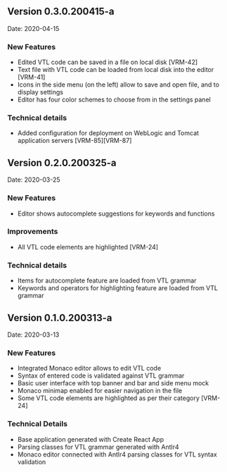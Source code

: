 ## Version 0.3.0.200415-a
Date: 2020-04-15

### New Features
- Edited VTL code can be saved in a file on local disk [VRM-42]
- Text file with VTL code can be loaded from local disk into the editor [VRM-41]
- Icons in the side menu (on the left) allow to save and open file, and to display settings
- Editor has four color schemes to choose from in the settings panel

### Technical details
- Added configuration for deployment on WebLogic and Tomcat application servers [VRM-85][VRM-87]


## Version 0.2.0.200325-a
Date: 2020-03-25

### New Features
- Editor shows autocomplete suggestions for keywords and functions

### Improvements
- All VTL code elements are highlighted [VRM-24]

### Technical details
- Items for autocomplete feature are loaded from VTL grammar
- Keywords and operators for highlighting feature are loaded from VTL grammar


## Version 0.1.0.200313-a
Date: 2020-03-13

### New Features
- Integrated Monaco editor allows to edit VTL code
- Syntax of entered code is validated against VTL grammar
- Basic user interface with top banner and bar and side menu mock
- Monaco minimap enabled for easier navigation in the file
- Some VTL code elements are highlighted as per their category [VRM-24]

### Technical Details
- Base application generated with Create React App
- Parsing classes for VTL grammar generated with Antlr4
- Monaco editor connected with Antlr4 parsing classes for VTL syntax validation